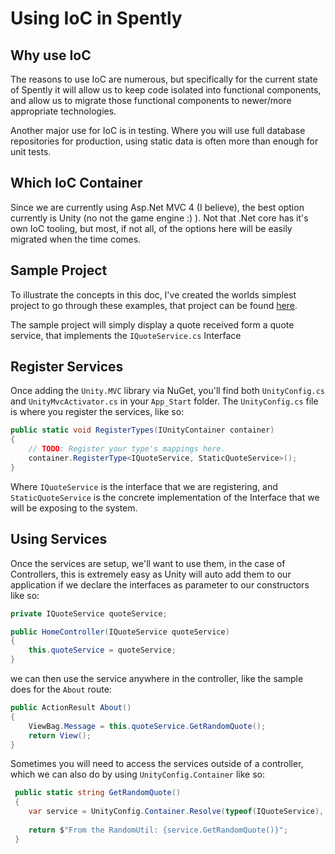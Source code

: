 # Using IoC in Spently

## Why use IoC

The reasons to use IoC are numerous, but specifically for the current state of Spently it will allow us to keep code isolated into functional components, and allow us to migrate those functional components to newer/more appropriate technologies.

Another major use for IoC is in testing.  Where you will use full database repositories for production, using static data is often more than enough for unit tests.



## Which IoC Container

Since we are currently using Asp.Net MVC 4 (I believe), the best option currently is Unity (no not the game engine :) ).  Not that .Net core has it's own IoC tooling, but most, if not all, of the options here will be easily migrated when the time comes.



## Sample Project

To illustrate the concepts in this doc, I've created the worlds simplest project to go through these examples, that project can be found [here](https://github.com/barranger/IoCTutorial).

The sample project will simply display a quote received form a quote service, that implements the `IQuoteService.cs` Interface



## Register Services

Once adding the `Unity.MVC` library via NuGet, you'll find both `UnityConfig.cs` and `UnityMvcActivator.cs` in your `App_Start` folder.  The `UnityConfig.cs` file is where you register the services, like so:

```csharp
public static void RegisterTypes(IUnityContainer container)
{
	// TODO: Register your type's mappings here.
    container.RegisterType<IQuoteService, StaticQuoteService>();
}
```

Where `IQuoteService` is the interface that we are registering, and `StaticQuoteService` is the concrete implementation of the Interface that we will be exposing to the system.



## Using Services

Once the services are setup, we'll want to use them, in the case of Controllers, this is extremely easy as Unity will auto add them to our application if we declare the interfaces as parameter to our constructors like so:

```csharp
private IQuoteService quoteService;

public HomeController(IQuoteService quoteService)
{
	this.quoteService = quoteService;
}
```

we can then use the service anywhere in the controller, like the sample does for the `About` route:

```csharp
public ActionResult About()
{
	ViewBag.Message = this.quoteService.GetRandomQuote();
	return View();
}
```

Sometimes you will need to access the services outside of a controller, which we can also do by using `UnityConfig.Container` like so:

```csharp
 public static string GetRandomQuote()
 {
 	var service = UnityConfig.Container.Resolve(typeof(IQuoteService), null) as IQuoteService;
 	
    return $"From the RandomUtil: {service.GetRandomQuote()}";
 }
```



